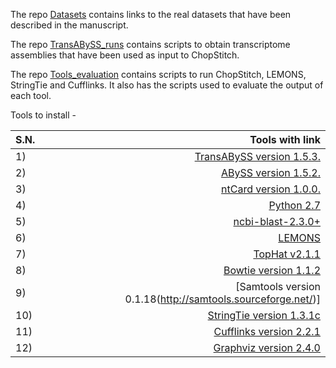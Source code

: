The repo [Datasets](./Datasets) contains links to the real datasets that have been described in the manuscript.
     
The repo [TransABySS_runs](./TransABySS_runs) contains scripts to obtain transcriptome assemblies that have been used as input to ChopStitch.
       
The repo [Tools_evaluation](./Tools_evaluation) contains scripts to run ChopStitch, LEMONS, StringTie and Cufflinks. It also has the scripts used to evaluate the output of each tool.     
      
Tools to install -
      
|S.N.|Tools with link|
|------|-----:|
|1)| [TransABySS version 1.5.3.](http://www.bcgsc.ca/platform/bioinfo/software/trans-abyss/releases/1.5.3)|
|2)| [ABySS version 1.5.2.](http://www.bcgsc.ca/platform/bioinfo/software/abyss/releases/1.5.2)|
|3)| [ntCard version 1.0.0.](http://www.bcgsc.ca/platform/bioinfo/software/ntcard)|
|4)| [Python 2.7](https://www.python.org/download/releases/2.7/)|
|5)| [ncbi-blast-2.3.0+](https://goo.gl/KWhfJ9)|
|6)| [LEMONS](http://lifeserv.bgu.ac.il/wb/dmishmar/pages/lemons.php)|
|7)| [TopHat v2.1.1](https://ccb.jhu.edu/software/tophat/tutorial.shtml)|
|8)|[Bowtie version 1.1.2](http://bowtie-bio.sourceforge.net/index.shtml)|
|9)|[Samtools version 0.1.18(http://samtools.sourceforge.net/)]|
|10)| [StringTie version 1.3.1c](https://ccb.jhu.edu/software/stringtie/index.shtml)|
|11)| [Cufflinks version 2.2.1](http://cole-trapnell-lab.github.io/cufflinks/)|
|12)| [Graphviz version 2.4.0](http://www.graphviz.org/Download..php)|
 
